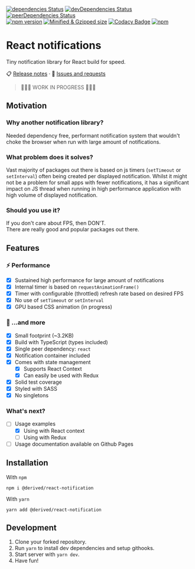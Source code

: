 [![dependencies Status](https://status.david-dm.org/gh/derived-studio/react-notifications.svg)](https://david-dm.org/derived-studio/react-notifications)
[![devDependencies Status](https://status.david-dm.org/gh/derived-studio/react-notifications.svg?type=dev)](https://david-dm.org/derived-studio/react-notifications?type=dev)
[![peerDependencies Status](https://status.david-dm.org/gh/derived-studio/react-notifications.svg?type=peer)](https://david-dm.org/derived-studio/react-notifications?type=peer)  
[![npm version](https://badgen.net/npm/v/@derived/react-notifications)](https://www.npmjs.com/package/@derived/react-notifications)
[![Minified & Gzipped size](https://badgen.net/bundlephobia/minzip/@derived/react-notifications)](https://bundlephobia.com/result?p=@derived/react-notifications)
[![Codacy Badge](https://app.codacy.com/project/badge/Grade/c99c6a2921fb42079572db10cb79b122)](https://www.codacy.com/gh/derived-studio/react-notifications/dashboard?utm_source=github.com&utm_medium=referral&utm_content=derived-studio/react-notifications&utm_campaign=Badge_Grade)
[![npm](https://img.shields.io/npm/dm/@derived/react-notifications)](https://www.npmjs.com/package/@derived/react-notifications)

# React notifications

Tiny notification library for React build for speed.

📋 [Release notes](https://github.com/derived-studio/react-notifications/blob/main/CHANGELOG.md)
·
📢 [Issues and requests](https://github.com/derived-studio/react-notifications/issues)

> 🔨🔨🔨 WORK IN PROGRESS 🔨🔨🔨

## Motivation

### Why another notification library?

Needed dependency free, performant notification system that wouldn't choke the browser when run with large amount of notifications.

### What problem does it solves?

Vast majority of packages out there is based on js timers (`setTimeout` or `setInterval`) often being created per displayed notification. Whilst it might not be a problem for small apps with fewer notifications, it has a significant impact on JS thread when running in high performance application with high volume of displayed notification.

### Should you use it?

If you don't care about FPS, then DON'T.  
There are really good and popular packages out there.

## Features

### ⚡ Performance

- [x] Sustained high performance for large amount of notifications
- [x] Internal timer is based on `requestAnimationFrame()`
- [x] Timer with configurable (throttled) refresh rate based on desired FPS
- [x] No use of `setTimeout` or `setInterval`
- [x] GPU based CSS animation (in progress)

### 🎁 ...and more

- [x] Small footprint (~3.2KB)
- [x] Build with TypeScript (types included)
- [x] Single peer dependency: `react`
- [x] Notification container included
- [x] Comes with state management
  - [x] Supports React Context
  - [x] Can easily be used with Redux
- [x] Solid test coverage
- [x] Styled with SASS
- [x] No singletons

### What's next?

- [ ] Usage examples
  - [x] Using with React context
  - [ ] Using with Redux
- [ ] Usage documentation available on Github Pages

## Installation

With `npm`

```
npm i @derived/react-notification
```

With `yarn`

```
yarn add @derived/react-notification
```

## Development

1. Clone your forked repository.
2. Run `yarn` to install dev dependencies and setup githooks.
3. Start server with `yarn dev`.
4. Have fun!
